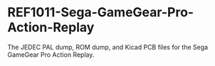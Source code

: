 # REF1011-Sega-GameGear-Pro-Action-Replay
The JEDEC PAL dump, ROM dump, and Kicad PCB files for the Sega GameGear Pro Action Replay.
